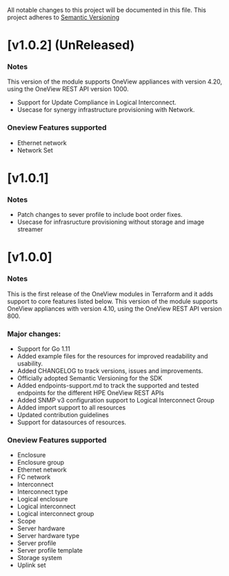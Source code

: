 All notable changes to this project will be documented in this file.
This project adheres to [Semantic Versioning](http://semver.org/spec/v2.0.0.html)

# [v1.0.2] (UnReleased)
### Notes
 This version of the module supports OneView appliances with version 4.20, using the OneView REST API version 1000.

- Support for Update Compliance in Logical Interconnect.
- Usecase for synergy infrastructure provisioning with Network.

### Oneview Features supported
- Ethernet network
- Network Set

# [v1.0.1]
### Notes
- Patch changes to sever profile to include boot order fixes.
- Usecase for infrasructure provisioning without storage and image streamer
  
# [v1.0.0]
### Notes
  This is the first release of the OneView modules in Terraform and it adds support to core features listed below. 
  This version of the module supports OneView appliances with version 4.10, using the OneView REST API version 800. 

### Major changes:
- Support for Go 1.11  
- Added example files for the resources for improved readability and usability.
- Added CHANGELOG to track versions, issues and improvements.
- Officially adopted Semantic Versioning for the SDK
- Added endpoints-support.md to track the supported and tested endpoints for the different HPE OneView REST APIs
- Added SNMP v3 configuration support to Logical Interconnect Group
- Added import support to all resources
- Updated contribution guidelines
- Support for datasources of resources.

### Oneview Features supported
- Enclosure
- Enclosure group
- Ethernet network
- FC network
- Interconnect
- Interconnect type
- Logical enclosure
- Logical interconnect
- Logical interconnect group
- Scope
- Server hardware
- Server hardware type
- Server profile
- Server profile template
- Storage system
- Uplink set
